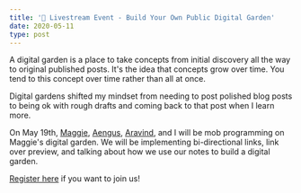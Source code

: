 ```yaml
---
title: '📆 Livestream Event - Build Your Own Public Digital Garden'
date: 2020-05-11
type: post
---
```


A digital garden is a place to take concepts from initial discovery all the way to original published posts. It's the idea that concepts grow over time. You tend to this concept over time rather than all at once.

Digital gardens shifted my mindset from needing to post polished blog posts to being ok with rough drafts and coming back to that post when I learn more.

On May 19th, [Maggie](https://twitter.com/Mappletons), [Aengus](https://twitter.com/aengusmcmillin), [Aravind](https://twitter.com/aravindballa), and I will be mob programming on Maggie's digital garden. We will be implementing bi-directional links, link over preview, and talking about how we use our notes to build a digital garden.

[Register here](https://egghead.io/s/2020-05-19-digital-garden-live-stream) if you want to join us!
